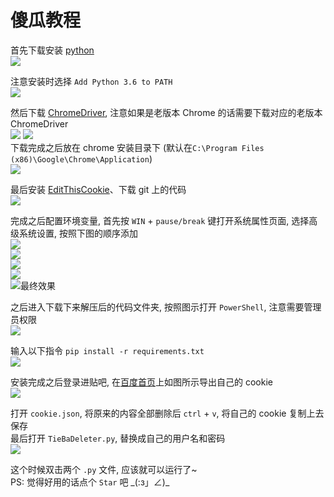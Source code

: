 # 傻瓜教程

首先下载安装 [python][1]  
![][2]  

注意安装时选择 `Add Python 3.6 to PATH`  
![][3]  

然后下载 [ChromeDriver][4], 注意如果是老版本 Chrome 的话需要下载对应的老版本 ChromeDriver  
![][5]
![][6]  
下载完成之后放在 chrome 安装目录下 (默认在`C:\Program Files (x86)\Google\Chrome\Application`)  
![][7]  

最后安装 [EditThisCookie][8]、下载 git 上的代码  
![][9]  

完成之后配置环境变量, 首先按 `WIN` + `pause/break` 键打开系统属性页面, 选择高级系统设置, 按照下图的顺序添加  
![][10]  
![][11]  
![][12]  
![][13]  
![最终效果][14]  

之后进入下载下来解压后的代码文件夹, 按照图示打开 `PowerShell`, 注意需要管理员权限  
![][15]  
  
输入以下指令 `pip install -r requirements.txt`  
![][16]  

安装完成之后登录进贴吧, 在[百度首页][17]上如图所示导出自己的 cookie  
![][18]  

打开 `cookie.json`, 将原来的内容全部删除后 `ctrl` +  `v`, 将自己的 cookie 复制上去保存  
最后打开 `TieBaDeleter.py`, 替换成自己的用户名和密码  
![][19]  

这个时候双击两个 `.py` 文件, 应该就可以运行了~  
PS: 觉得好用的话点个 `Star` 吧 \_(:з」∠)\_

[1]: https://www.python.org/
[2]: http://i.imgur.com/o3wdzlk.png
[3]: http://i.imgur.com/P206SmS.png
[4]: https://sites.google.com/a/chromium.org/chromedriver/downloads
[5]: https://imgur.com/oxh32GN.png
[6]: https://imgur.com/NK8Zyt3.png
[7]: https://imgur.com/zFcZ5Nv.png
[8]: https://chrome.google.com/webstore/detail/editthiscookie/fngmhnnpilhplaeedifhccceomclgfbg
[9]: https://imgur.com/4qq0Cxo.png
[10]: https://imgur.com/7bD4h6F.png
[11]: https://imgur.com/JYutg5e.png
[12]: https://imgur.com/RPPFv0w.png
[13]: https://imgur.com/lEl33CI.png
[14]: https://imgur.com/v8v06k6.png
[15]: https://imgur.com/gucdJKA.png
[16]: https://imgur.com/bojLBlf.png
[17]: https://www.baidu.com
[18]: https://imgur.com/6vS5ihv.png
[19]: https://imgur.com/4vAXzOC.png